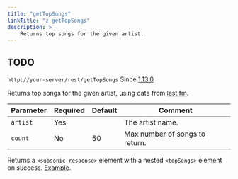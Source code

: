 ```yaml
---
title: "getTopSongs"
linkTitle: "z getTopSongs"
description: >
    Returns top songs for the given artist.
---
```


## TODO

`http://your-server/rest/getTopSongs` Since [1.13.0](../subsonic-versions)

Returns top songs for the given artist, using data from [last.fm](http://last.fm).

| Parameter | Required | Default | Comment |
| --- | --- | --- | --- |
| `artist` | Yes |     | The artist name. |
| `count` | No  | 50  | Max number of songs to return. |

Returns a `<subsonic-response>` element with a nested `<topSongs>` element on success. [Example](http://subsonic.org/pages/inc/api/examples/topSongs_example_1.xml).
